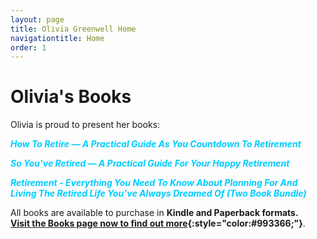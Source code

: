```yaml
---
layout: page
title: Olivia Greenwell Home
navigationtitle: Home
order: 1
---
```

# Olivia's Books
Olivia is proud to present her books:

<span style="color:#00ccff;">**_How To Retire — A Practical Guide As You Countdown To Retirement_**</span><br>

<span style="color:#00ccff;">**_So You've Retired — A Practical Guide For Your Happy Retirement_**</span><br>

<span style="color:#00ccff;">**_Retirement - Everything You Need To Know About Planning For And Living The Retired Life You’ve Always Dreamed Of (Two Book Bundle)_**</span><br>

All books are available to purchase in **Kindle and Paperback formats.<br>
[Visit the Books page now to find out more](/books/){:style="color:#993366;"}**.
<br>
<br>


<script>
  (function(i,s,o,g,r,a,m){i['GoogleAnalyticsObject']=r;i[r]=i[r]||function(){
  (i[r].q=i[r].q||[]).push(arguments)},i[r].l=1*new Date();a=s.createElement(o),
  m=s.getElementsByTagName(o)[0];a.async=1;a.src=g;m.parentNode.insertBefore(a,m)
  })(window,document,'script','https://www.google-analytics.com/analytics.js','ga');

  ga('create', 'UA-97990815-1', 'auto');
  ga('send', 'pageview');

</script>

